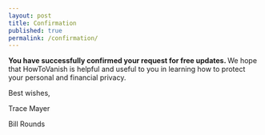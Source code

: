 ```yaml
---
layout: post
title: Confirmation
published: true
permalink: /confirmation/
---
```

<p><strong>You have successfully confirmed your request for free updates. </strong>We hope that HowToVanish is helpful and useful to you in learning how to protect your personal and financial privacy.</p>
<p>Best wishes,</p>
<p>Trace Mayer</p>
<p>Bill Rounds</p>
